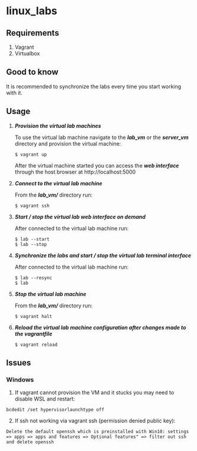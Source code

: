 # linux_labs

## Requirements

1. Vagrant
2. Virtualbox

## Good to know

It is recommended to synchronize the labs every time you start working with it. 


## Usage

1. ***Provision the virtual lab machines***

    To use the virtual lab machine navigate to the ***lab_vm*** or the ***server_vm*** directory and provision the virtual machine:

    ```
    $ vagrant up
    ```
    
    After the virtual machine started you can access the ***web interface*** through the host browser at http://localhost:5000

2. ***Connect to the virtual lab machine***

    From the ***lab_vm/*** directory run:

    ```
    $ vagrant ssh
    ```

3. ***Start / stop the virtual lab web interface on demand***

    After connected to the virtual lab machine run:

    ```
    $ lab --start
    $ lab --stop
    ```
4. ***Synchronize the labs and start / stop the virtual lab terminal interface***
    
   After connected to the virtual lab machine run:

    ```
    $ lab --resync
    $ lab
    ```

5. ***Stop the virtual lab machine***

    From the ***lab_vm/*** directory run:

    ```
    $ vagrant halt
    ```

6. ***Reload the virtual lab machine configuration after changes made to the vagrantfile***

    ```
    $ vagrant reload
    ```

## Issues

### Windows

1. If vagrant cannot provision the VM and it stucks you may need to disable WSL and restart:

```
bcdedit /set hypervisorlaunchtype off
```

2. If ssh not working via vagrant ssh (permission denied public key):

```
Delete the default openssh which is preinstalled with Win10: settings => apps => apps and features => Optional features" => filter out ssh and delete openssh
```
